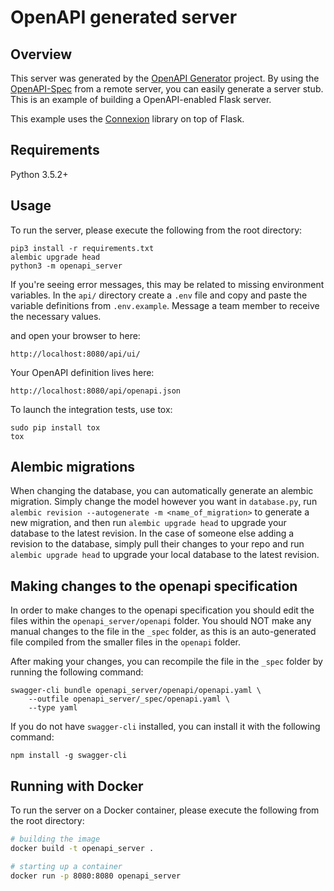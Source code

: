 # OpenAPI generated server

## Overview
This server was generated by the [OpenAPI Generator](https://openapi-generator.tech) project. By using the
[OpenAPI-Spec](https://openapis.org) from a remote server, you can easily generate a server stub.  This
is an example of building a OpenAPI-enabled Flask server.

This example uses the [Connexion](https://github.com/zalando/connexion) library on top of Flask.

## Requirements
Python 3.5.2+

## Usage
To run the server, please execute the following from the root directory:

```
pip3 install -r requirements.txt
alembic upgrade head
python3 -m openapi_server
```
If you're seeing error messages, this may be related to missing environment variables. In the ``api/`` directory create a ``.env`` file and copy and paste the variable definitions from ``.env.example``. Message a team member to receive the necessary values.
 
and open your browser to here:

```
http://localhost:8080/api/ui/
```

Your OpenAPI definition lives here:

```
http://localhost:8080/api/openapi.json
```

To launch the integration tests, use tox:
```
sudo pip install tox
tox
```

## Alembic migrations
When changing the database, you can automatically generate an alembic migration. Simply change the model however you want in `database.py`, run `alembic revision --autogenerate -m <name_of_migration>` to generate a new migration, and then run `alembic upgrade head` to upgrade your database to the latest revision.
In the case of someone else adding a revision to the database, simply pull their changes to your repo and run `alembic upgrade head` to upgrade your local database to the latest revision.

## Making changes to the openapi specification
In order to make changes to the openapi specification you should edit the files within the `openapi_server/openapi` folder.
You should NOT make any manual changes to the file in the `_spec` folder, as this is an auto-generated file compiled from the smaller files in the `openapi` folder.

After making your changes, you can recompile the file in the `_spec` folder by running the following command:
```
swagger-cli bundle openapi_server/openapi/openapi.yaml \
    --outfile openapi_server/_spec/openapi.yaml \
    --type yaml
```

If you do not have `swagger-cli` installed, you can install it with the following command:
```
npm install -g swagger-cli
```

## Running with Docker

To run the server on a Docker container, please execute the following from the root directory:

```bash
# building the image
docker build -t openapi_server .

# starting up a container
docker run -p 8080:8080 openapi_server
```
